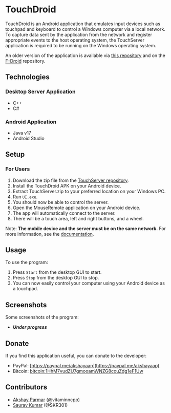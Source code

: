 # TouchDroid

TouchDroid is an Android application that emulates input devices such as touchpad and keyboard to control a Windows computer via a local network. To capture data sent by the application from the network and register appropriate events to the host operating system, the TouchServer application is required to be running on the Windows operating system.

An older version of the application is available via [this repository](https://apt.izzysoft.de/fdroid/index/apk/com.akshayaap.touchdroid) and on the [F-Droid](https://f-droid.org/packages/com.akshayaap.touchdroid) repository.

## Technologies

### Desktop Server Application

- C++
- C#

### Android Application

- Java v17
- Android Studio

## Setup

### For Users

1. Download the zip file from the [TouchServer repository](https://www.github.com/vitaminncpp/TouchServer).
2. Install the TouchDroid APK on your Android device.
3. Extract TouchServer.zip to your preferred location on your Windows PC.
4. Run `UI.exe`.
5. You should now be able to control the server.
6. Open the MouseRemote application on your Android device.
7. The app will automatically connect to the server.
8. There will be a touch area, left and right buttons, and a wheel.

Note: **The mobile device and the server must be on the same network.** For more information, see the [documentation](https://www.github.com/vitaminncpp/Documentation).

## Usage

To use the program:

1. Press `Start` from the desktop GUI to start.
2. Press `Stop` from the desktop GUI to stop.
3. You can now easily control your computer using your Android device as a touchpad.

## Screenshots

Some screenshots of the program:

- ***Under progress***

## Donate

If you find this application useful, you can donate to the developer:

- PayPal: [https://paypal.me/akshayaap](https://paypal.me/akshayaap)
- Bitcoin: [bitcoin:1HhM7vudZU7gmooamWNZG8couZdg1eF1Uw](bitcoin:1HhM7vudZU7gmooamWNZG8couZdg1eF1Uw)

## Contributors

- [Akshay Parmar](https://github.com/vitaminncpp) (@vitaminncpp)
- [Saurav Kumar](https://github.com/SKR301) (@SKR301)
